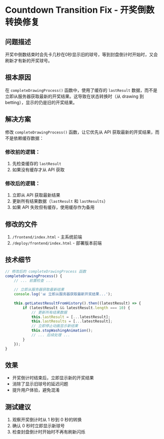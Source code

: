 # Countdown Transition Fix - 开奖倒数转换修复

## 问题描述
开奖中倒数结束时会先卡几秒在0秒显示旧的球号，等到封盘倒计时开始时，又会刷新才有新的开奖球号。

## 根本原因
在 `completeDrawingProcess()` 函数中，使用了缓存的 `lastResult` 数据，而不是立即从服务器获取最新的开奖结果。这导致在状态转换时（从 drawing 到 betting），显示的仍是旧的开奖结果。

## 解决方案
修改 `completeDrawingProcess()` 函数，让它优先从 API 获取最新的开奖结果，而不是依赖缓存数据：

### 修改前的逻辑：
1. 先检查缓存的 `lastResult`
2. 如果没有缓存才从 API 获取

### 修改后的逻辑：
1. 立即从 API 获取最新结果
2. 更新所有结果数据（`lastResult` 和 `lastResults`）
3. 如果 API 失败但有缓存，使用缓存作为备用

## 修改的文件
1. `/frontend/index.html` - 主系统前端
2. `/deploy/frontend/index.html` - 部署版本前端

## 技术细节
```javascript
// 修改后的 completeDrawingProcess 函数
completeDrawingProcess() {
    // ... 前置检查 ...
    
    // 立即从服务器获取最新结果
    console.log('📊 立即从服务器获取最新开奖结果...');
    
    this.getLatestResultFromHistory().then((latestResult) => {
        if (latestResult && latestResult.length === 10) {
            // 更新所有结果数据
            this.lastResult = [...latestResult];
            this.lastResults = [...latestResult];
            // 立即停止动画显示新结果
            this.stopWashingAnimation();
            // ... 后续处理 ...
        }
    });
}
```

## 效果
- 开奖倒计时结束后，立即显示新的开奖结果
- 消除了显示旧球号的延迟问题
- 提升用户体验，避免混淆

## 测试建议
1. 观察开奖倒计时从 1 秒到 0 秒的转换
2. 确认 0 秒时立即显示新球号
3. 检查封盘倒计时开始时不再有刷新闪烁